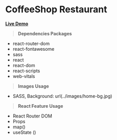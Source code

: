 # CoffeeShop Restaurant

**[Live Demo](https://positiveworldbd.github.io/hablu-psd/)**


> ****Dependencies Packages****
 - react-router-dom
 - react-fontawesome
 - sass
 - react
 - react-dom
 - react-scripts
 - web-vitals


> ****Images Usage****
 - SASS, Background: url(../images/home-bg.jpg)


 > ****React Feature Usage****
 - React Router DOM
 - Props
 - map()
 - useState ()
